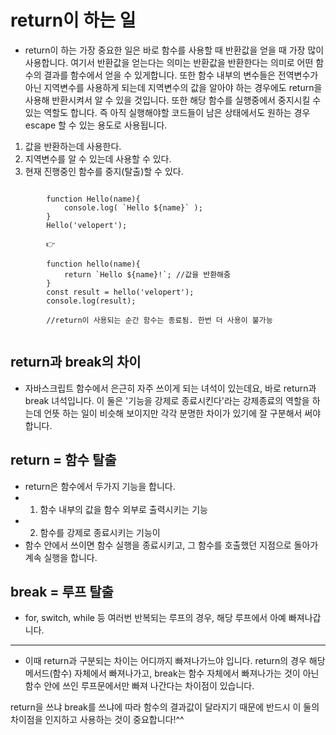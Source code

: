 # return이 하는 일
- return이 하는 가장 중요한 일은 바로 함수를 사용할 때 반환값을 얻을 때 가장 많이 사용합니다. 여기서 반환값을 얻는다는 의미는 반환값을 반환한다는 의미로 어떤 함수의 결과를 함수에서 얻을 수 있게합니다. 또한 함수 내부의 변수들은 전역변수가 아닌 지역변수를 사용하게 되는데 지역변수의 값을 알아야 하는 경우에도 return을 사용해 반환시켜서 알 수 있을 것입니다. 또한 해당 함수를 실행중에서 중지시킬 수 있는 역할도 합니다. 즉 아직 실행해야할 코드들이 남은 상태에서도 원하는 경우 escape 할 수 있는 용도로 사용됩니다. 

1. 값을 반환하는데 사용한다.
2. 지역변수를 알 수 있는데 사용할 수 있다.
3. 현재 진행중인 함수를 중지(탈출)할 수 있다.



```
        
        function Hello(name){
            console.log( `Hello ${name}` );
        }
        Hello('velopert');
        
        👉

        function hello(name){
            return `Hello ${name}!`; //값을 반환해줌
        }
        const result = hello('velopert');
        console.log(result);

        //return이 사용되는 순간 함수는 종료됨. 한번 더 사용이 불가능
        
```



## return과 break의 차이

- 자바스크립트 함수에서 은근히 자주 쓰이게 되는 녀석이 있는데요, 바로 return과 break 녀석입니다.  이 둘은 '기능을 강제로 종료시킨다'라는 강제종료의 역할을 하는데 언뜻 하는 일이 비슷해 보이지만 각각 분명한 차이가 있기에 잘 구분해서 써야합니다.



## return = 함수 탈출
- return은 함수에서 두가지 기능을 합니다. 
- 1) 함수 내부의 값을 함수 외부로 출력시키는 기능
- 2) 함수를 강제로 종료시키는 기능이
- 함수 안에서 쓰이면 함수 실행을 종료시키고, 그 함수를 호출했던 지점으로 돌아가 계속 실행을 합니다. 

## break = 루프 탈출
- for, switch, while 등 여러번 반복되는 루프의 경우, 해당 루프에서 아예 빠져나갑니다.  

---


- 이때 return과 구분되는 차이는 어디까지 빠져나가느야 입니다. return의 경우 해당 메서드(함수) 자체에서 빠져나가고, break는 함수 자체에서 빠져나가는 것이 아닌 함수 안에 쓰인 루프문에서만 빠져 나간다는 차이점이 있습니다.

return을 쓰냐 break를 쓰냐에 따라 함수의 결과값이 달라지기 때문에 반드시 이 둘의 차이점을 인지하고 사용하는 것이 중요합니다!^^ 







